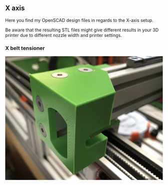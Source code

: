 ## X axis

Here you find my OpenSCAD design files in regards to the X-axis setup.

Be aware that the resulting STL files might give different results in your 3D printer due to different nozzle width and printer settings.

### X belt tensioner

![X belt tensioner](images/x_tensioner.jpg)

